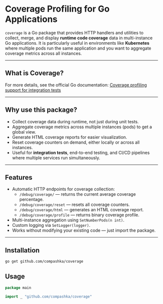 # Coverage Profiling for Go Applications

`coverage` is a Go package that provides HTTP handlers and utilities to collect, merge, and display **runtime code coverage** data in multi-instance Go applications. It is particularly useful in environments like **Kubernetes** where multiple pods run the same application and you want to aggregate coverage metrics across all instances.

---
## What is Coverage?

For more details, see the official Go documentation: [Coverage profiling support for integration tests](https://go.dev/doc/build-cover)

---

## Why use this package?

- Collect coverage data during runtime, not just during unit tests.
- Aggregate coverage metrics across multiple instances (pods) to get a global view.
- Generate HTML coverage reports for easier visualization.
- Reset coverage counters on demand, either locally or across all instances.
- Useful for **integration tests**, end-to-end testing, and CI/CD pipelines where multiple services run simultaneously.

---

## Features

- Automatic HTTP endpoints for coverage collection:
    - `/debug/coverage/` — returns the current average coverage percentage.
    - `/debug/coverage/reset` — resets all coverage counters.
    - `/debug/coverage/html` — generates an HTML coverage report.
    - `/debug/coverage/profile` — returns binary coverage profile.
- Multi-instance aggregation using `SetNumberPods(n int)`.
- Custom logging via `SetLogger(logger)`.
- Works without modifying your existing code — just import the package.

---

## Installation

```bash
go get github.com/compashka/coverage
```

## Usage

```go
package main

import _ "github.com/compashka/coverage"
```
